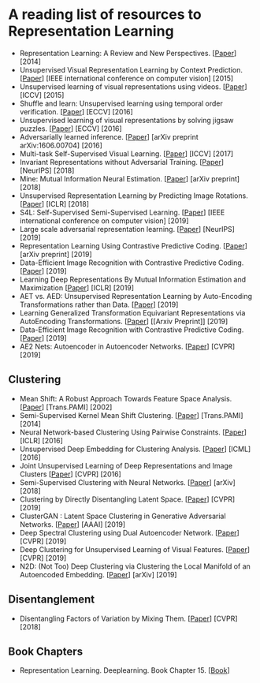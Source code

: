  # A reading list of resources to Representation Learning
- Representation Learning: A Review and New Perspectives. [[Paper](https://arxiv.org/abs/1206.5538)] [2014]
- Unsupervised Visual Representation Learning by Context Prediction. [[Paper](https://arxiv.org/pdf/1505.05192.pdf)] [IEEE international conference on computer vision] [2015]
- Unsupervised learning of visual representations using videos. [[Paper](https://arxiv.org/abs/1505.00687)] [ICCV] [2015]
- Shuffle and learn: Unsupervised learning using temporal order verification. [[Paper](https://arxiv.org/abs/1603.08561)] [ECCV] [2016]
- Unsupervised learning of visual representations by solving jigsaw puzzles. [[Paper](https://arxiv.org/abs/1603.09246)] [ECCV] [2016]
- Adversarially learned inference. [[Paper](https://arxiv.org/abs/1606.00704)] [arXiv preprint arXiv:1606.00704] [2016]
- Multi-task Self-Supervised Visual Learning. [[Paper](https://arxiv.org/abs/1708.07860)] [ICCV] [2017]
- Invariant Representations without Adversarial Training. [[Paper](https://arxiv.org/abs/1805.09458)] [NeurIPS] [2018]
- Mine: Mutual Information Neural Estimation. [[Paper](https://arxiv.org/pdf/1801.04062.pdf)] [arXiv preprint] [2018]
- Unsupervised Representation Learning by Predicting Image Rotations. [[Paper](https://arxiv.org/abs/1803.07728)] [ICLR] [2018]
- S4L: Self-Supervised Semi-Supervised Learning. [[Paper](https://arxiv.org/abs/1905.03670)] [IEEE international conference on computer vision] [2019]
- Large scale adversarial representation learning. [[Paper](https://arxiv.org/abs/1907.02544)] [NeurIPS] [2019]
- Representation Learning Using Contrastive Predictive Coding. [[Paper](https://arxiv.org/abs/1807.03748)] [arXiv preprint] [2019]
- Data-Efficient Image Recognition with Contrastive Predictive Coding. [[Paper](https://arxiv.org/pdf/1905.09272.pdf)] [2019]
- Learning Deep Representations By Mutual Information Estimation and Maximization [[Paper](https://arxiv.org/pdf/1808.06670.pdf)] [ICLR] [2019]
- AET vs. AED: Unsupervised Representation Learning by Auto-Encoding Transformations rather than Data. [[Paper](https://arxiv.org/pdf/1901.04596.pdf)] [2019]
- Learning Generalized Transformation Equivariant Representations via AutoEncoding Transformations. [[Paper](https://arxiv.org/pdf/1906.08628.pdf)] [[Arxiv Preprint]] [2019]
- Data-Efficient Image Recognition with Contrastive Predictive Coding. [[Paper](https://arxiv.org/pdf/1905.09272.pdf)] [2019]
- AE2 Nets: Autoencoder in Autoencoder Networks. [[Paper](http://openaccess.thecvf.com/content_CVPR_2019/papers/Zhang_AE2-Nets_Autoencoder_in_Autoencoder_Networks_CVPR_2019_paper.pdf)] [CVPR] [2019]

## Clustering 
- Mean Shift: A Robust Approach Towards Feature Space Analysis. [[Paper](https://courses.csail.mit.edu/6.869/handouts/PAMIMeanshift.pdf)] [Trans.PAMI] [2002]
- Semi-Supervised Kernel Mean Shift Clustering. [[Paper](https://faculty.iiitd.ac.in/~anands/files/papers/skms_pami2014.pdf)] [Trans.PAMI] [2014]
- Neural Network-based Clustering Using Pairwise Constraints. [[Paper](https://arxiv.org/pdf/1511.06321.pdf)] [ICLR] [2016]
- Unsupervised Deep Embedding for Clustering Analysis. [[Paper](https://arxiv.org/pdf/1511.06335.pdf)] [ICML] [2016]
- Joint Unsupervised Learning of Deep Representations and Image Clusters [[Paper](https://arxiv.org/pdf/1604.03628.pdf)] [CVPR] [2016]
- Semi-Supervised Clustering with Neural Networks. [[Paper](https://arxiv.org/pdf/1806.01547.pdf)] [arXiv] [2018]
- Clustering by Directly Disentangling Latent Space. [[Paper](https://arxiv.org/pdf/1911.05210.pdf)] [CVPR] [2019]
- ClusterGAN : Latent Space Clustering in Generative Adversarial Networks. [[Paper](https://arxiv.org/pdf/1809.03627.pdf)] [AAAI] [2019]
- Deep Spectral Clustering using Dual Autoencoder Network. [[Paper](https://arxiv.org/pdf/1904.13113.pdf)] [CVPR] [2019]
- Deep Clustering for Unsupervised Learning of Visual Features. [[Paper](https://arxiv.org/pdf/1807.05520.pdf)] [CVPR] [2019]
- N2D: (Not Too) Deep Clustering via Clustering the Local Manifold of an Autoencoded Embedding. [[Paper](https://arxiv.org/pdf/1908.05968.pdf)] [arXiv] [2019] 

## Disentanglement
- Disentangling Factors of Variation by Mixing Them. [[Paper](https://arxiv.org/pdf/1711.07410.pdf)] [CVPR] [2018]

## Book Chapters
- Representation Learning. Deeplearning. Book Chapter 15. [[Book](https://www.deeplearningbook.org/contents/representation.html)]
